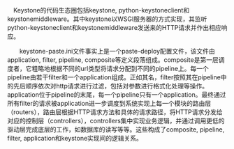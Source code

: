 　Keystone的代码生态圈包括keystone, python-keystoneclient和keystonemiddleware。其中keystone以WSGI服务器的方式实现，其监听python-keystoneclient和keystonemiddleware发送来的HTTP请求并作出相应响应。

　　keystone-paste.ini文件事实上是一个paste-deploy配置文件，该文件由application, filter, pipeline, composite等定义段落组成。composite是第一层调度者，它粗略地根据不同的url类型将请求分配到不同的pipeline上。每一个pipeline由若干filter和一个application组成。正如其名，filter按照其在pipeline中的先后顺序依次对http请求进行过滤，包括对参数进行格式化处理等操作。application位于pipeline的末尾，每一个pipeline只有一个application。最终通过所有filter的请求被application进一步调度到系统实现上每一个模块的路由层（routers），路由层根据HTTP请求方法和具体的请求路径，将HTTP请求分发给对应的控制层（controllers），controllers集中实现业务逻辑，并通过调用更低的驱动层完成底层的工作，如数据库的读写等等。这些构成了composite, pipeline, filter, application和keystone实现间的逻辑关系。